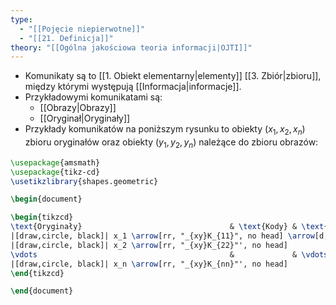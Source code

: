 ```yaml
---
type:
  - "[[Pojęcie niepierwotne]]"
  - "[[21. Definicja]]"
theory: "[[Ogólna jakościowa teoria informacji|OJTI]]"
---
```

- Komunikaty są to [[1. Obiekt elementarny|elementy]] [[3. Zbiór|zbioru]], między którymi występują [[Informacja|informacje]].
- Przykładowymi komunikatami są: 
	* [[Obrazy|Obrazy]]
	* [[Oryginał|Oryginały]]
- Przykłady komunikatów na poniższym rysunku to obiekty $(x_1, x_2, x_n)$ zbioru oryginałów oraz obiekty $(y_1, y_2, y_n)$ należące do zbioru obrazów:
```tikz
\usepackage{amsmath}
\usepackage{tikz-cd}
\usetikzlibrary{shapes.geometric}

\begin{document}

\begin{tikzcd}
\text{Oryginały}                                 & \text{Kody} & \text{Obrazy}            \\
|[draw,circle, black]| x_1 \arrow[rr, "_{xy}K_{11}", no head] \arrow[d, "_{x}I_{12}"', no head] &             & |[draw,circle, red]| y_1 \arrow[d, "_{y}I_{12}", no head] \\
|[draw,circle, black]| x_2 \arrow[rr, "_{xy}K_{22}"', no head]                      &             & |[draw,circle, red]| y_2                      \\
\vdots                                           &             & \vdots                   \\
|[draw,circle, black]| x_n \arrow[rr, "_{xy}K_{nn}"', no head]                      &             & |[draw,circle, red]| y_n                     
\end{tikzcd}

\end{document}
```
